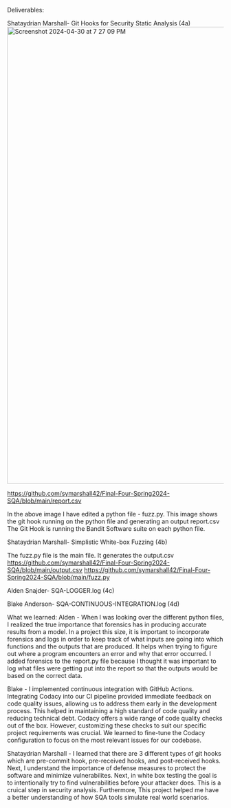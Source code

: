 Deliverables:

Shataydrian Marshall- Git Hooks for Security Static Analysis (4a)
<img width="1063" alt="Screenshot 2024-04-30 at 7 27 09 PM" src="https://github.com/symarshall42/Final-Four-Spring2024-SQA/assets/74739141/a91e9144-0aeb-4e00-a35a-8a35b42139fb">

https://github.com/symarshall42/Final-Four-Spring2024-SQA/blob/main/report.csv

In the above image I have edited a python file - fuzz.py. This image shows the git hook running on the python file and generating an output report.csv
The Git Hook is running the Bandit Software suite on each python file. 

Shataydrian Marshall- Simplistic White-box Fuzzing (4b)

The fuzz.py file is the main file. It generates the output.csv
https://github.com/symarshall42/Final-Four-Spring2024-SQA/blob/main/output.csv
https://github.com/symarshall42/Final-Four-Spring2024-SQA/blob/main/fuzz.py

Alden Snajder- SQA-LOGGER.log (4c)

Blake Anderson- SQA-CONTINUOUS-INTEGRATION.log  (4d)

What we learned:
Alden - When I was looking over the different python files, I realized the true importance that forensics has in producing accurate results from a model. In a project this size, it is important to incorporate forensics and logs in order to keep track of what inputs are going into which functions and the outputs that are produced. It helps when trying to figure out where a program encounters an error and why that error occurred. I added forensics to the report.py file because I thought it was important to log what files were getting put into the report so that the outputs would be based on the correct data. 

Blake - I implemented continuous integration with GitHub Actions. Integrating Codacy into our CI pipeline provided immediate feedback on code quality issues, allowing us to address them early in the development process. This helped in maintaining a high standard of code quality and reducing technical debt. Codacy offers a wide range of code quality checks out of the box. However, customizing these checks to suit our specific project requirements was crucial. We learned to fine-tune the Codacy configuration to focus on the most relevant issues for our codebase.

Shataydrian Marshall - I learned that there are 3 different types of git hooks which are pre-commit hook, pre-received hooks, and post-received hooks. Next, I understand the importance of defense measures to protect the software and minimize vulnerabilites. Next, in white box testing the goal is to intentionally try to find vulnerabilities before your attacker does. This is a cruical step in security analysis. Furthermore, This project helped me have a better understanding of how SQA tools simulate real world scenarios. 
